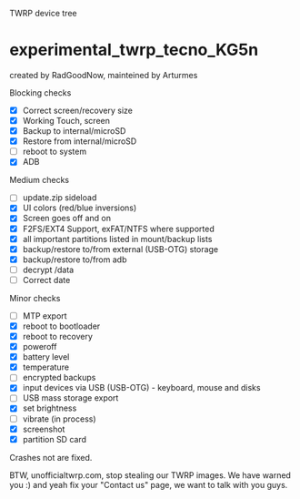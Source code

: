 TWRP device tree

# experimental_twrp_tecno_KG5n
 created by RadGoodNow, mainteined by Arturmes

 Blocking checks
- [x] Correct screen/recovery size
- [x] Working Touch, screen
- [x] Backup to internal/microSD
- [x] Restore from internal/microSD
- [ ] reboot to system
- [x] ADB

Medium checks
- [ ] update.zip sideload
- [x] UI colors (red/blue inversions)
- [x] Screen goes off and on
- [x] F2FS/EXT4 Support, exFAT/NTFS where supported
- [x] all important partitions listed in mount/backup lists
- [x] backup/restore to/from external (USB-OTG) storage
- [x] backup/restore to/from adb
- [ ] decrypt /data
- [ ] Correct date

Minor checks
- [ ] MTP export
- [x] reboot to bootloader
- [x] reboot to recovery
- [x] poweroff
- [x] battery level
- [x] temperature
- [ ] encrypted backups
- [x] input devices via USB (USB-OTG) - keyboard, mouse and disks
- [ ] USB mass storage export
- [x] set brightness
- [ ] vibrate (in process)
- [x] screenshot
- [x] partition SD card

Crashes not are fixed.

BTW, unofficialtwrp.com, stop stealing our TWRP images. We have warned you :) 
and yeah fix your "Contact us" page, we want to talk with you guys.
